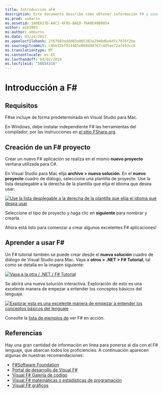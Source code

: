 ```yaml
---
title: Introducción aF#
description: Este documento describe cómo obtener información F# y usarlo para compilar aplicaciones de Xamarin con 2019 de Visual Studio y Visual Studio para Mac.
ms.prod: xamarin
ms.assetid: 1A0E627D-A4C1-4F95-BAED-76A0E40B9054
author: asb3993
ms.author: amburns
ms.date: 03/24/2017
ms.openlocfilehash: 2f67983addd03a065383a2940d6e6dfc7076f2be
ms.sourcegitcommit: c4be32ef914465e808d89767c4d5ee72afe93cc6
ms.translationtype: MT
ms.contentlocale: es-ES
ms.lasthandoff: 04/02/2019
ms.locfileid: "58854318"
---
```

# <a name="getting-started-with-f35"></a>Introducción a F&#35;

## <a name="requirements"></a>Requisitos

F#se incluye de forma predeterminada en Visual Studio para Mac.

En Windows, debe instalar independiente F# las herramientas del compilador, por las instrucciones en [el sitio FSharp.org](http://fsharp.org/use/windows/).

## <a name="creating-an-f35-project"></a>Creación de un F&#35; proyecto

Crear un nuevo F# aplicación se realiza en el mismo **nuevo proyecto** ventana utilizada para C#.

En Visual Studio para Mac elija **archivo > nueva solución**. En el **nuevo proyecto** cuadro de diálogo, seleccione una plantilla de proyecto. Use la lista desplegable a la derecha de la plantilla que elija el idioma que desea usar:

 [![](overview-images/choosefsharp.png "Use la lista desplegable a la derecha de la plantilla que elija el idioma que desea usar")](overview-images/choosefsharp.png#lightbox)

Seleccione el tipo de proyecto y haga clic en **siguiente** para nombrar y crearla.


Ahora está listo para comenzar a crear algunos excelentes F# aplicaciones!

## <a name="learning-to-use-f35"></a>Aprender a usar F&#35;

Un F# tutorial también se puede crear desde el **nueva solución** cuadro de diálogo de Visual Studio para Mac. Vaya a **otros > .NET > F# Tutorial**, tal como se detalla en la imagen siguiente:

 [![](overview-images/fsharptutorial.png "Vaya a la otra / .NET / F# Tutorial")](overview-images/fsharptutorial.png#lightbox)

Se abrirá una nueva solución interactiva. Exploración de esto es una excelente manera de empezar a entender los conceptos básicos del lenguaje.

 [![](overview-images/newtutorial-sml.png "Explorar esta es una excelente manera de empezar a entender los conceptos básicos del lenguaje")](overview-images/newtutorial.png#lightbox)

Consulte la [lista de ejemplos de](~/cross-platform/platform/fsharp/samples.md) ver F# en acción.

## <a name="references"></a>Referencias

Hay una gran cantidad de información en línea para ponerse al día con el F# lenguaje, que abarcan todos los proficiencies. A continuación aparecen algunas de nuestras recomendaciones:

-  [F#Software Foundation](http://fsharp.org)
-  [Portal de desarrollo de Visual F#](http://go.microsoft.com/fwlink/?LinkID=234174)
-  [Visual F# Galería de código](http://go.microsoft.com/fwlink/?LinkID=124614)
-  [Visual F# matemáticas o estadísticas de programación](http://go.microsoft.com/fwlink/?LinkId=235173)
-  [Visual F# gráficos](http://go.microsoft.com/fwlink/?LinkId=235176)

